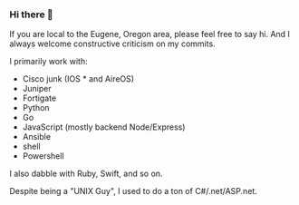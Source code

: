 ### Hi there 👋

If you are local to the Eugene, Oregon area, please feel free to say hi. And I always welcome constructive criticism on my commits.

I primarily work with:
- Cisco junk (IOS * and AireOS)
- Juniper
- Fortigate
- Python
- Go
- JavaScript (mostly backend Node/Express)
- Ansible
- shell
- Powershell

I also dabble with Ruby, Swift, and so on.

Despite being a "UNIX Guy", I used to do a ton of C#/.net/ASP.net.


<!--
**codejake/codejake** is a ✨ _special_ ✨ repository because its `README.md` (this file) appears on your GitHub profile.

Here are some ideas to get you started:

- 🔭 I’m currently working on ...
- 🌱 I’m currently learning ...
- 👯 I’m looking to collaborate on ...
- 🤔 I’m looking for help with ...
- 💬 Ask me about ...
- 📫 How to reach me: ...
- 😄 Pronouns: ...
- ⚡ Fun fact: ...
-->
